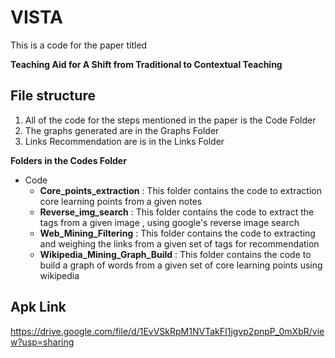 # VISTA
 
This is a code for the paper titled

**Teaching Aid for A Shift from Traditional to Contextual Teaching**

## File structure

1. All of the code for the steps mentioned in the paper is the Code Folder
2. The graphs generated are in the Graphs Folder
3. Links Recommendation are is in the Links Folder

**Folders in the Codes Folder**

- Code
  - **Core_points_extraction** : This folder contains the code to extraction core learning points from a given notes
  - **Reverse_img_search** : This folder contains the code to extract the tags from a given image , using google's reverse image search
  - **Web_Mining_Filtering** : This folder contains the code to extracting and weighing the links from a given set of tags for recommendation
  - **Wikipedia_Mining_Graph_Build** : This folder contains the code to build a graph of words from a given set of core learning points using wikipedia
  
## Apk Link
  https://drive.google.com/file/d/1EvVSkRpM1NVTakFI1jgvp2pnpP_0mXbR/view?usp=sharing
